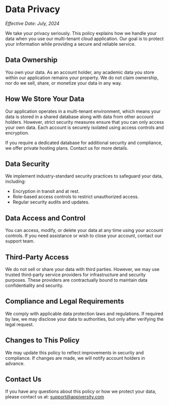 # Data Privacy
*Effective Date: July, 2024*  

We take your privacy seriously. This policy explains how we handle your data when you use our multi-tenant cloud application. Our goal is to protect your information while providing a secure and reliable service.

## Data Ownership
You own your data. As an account holder, any academic data you store within our application remains your property. We do not claim ownership, nor do we sell, share, or monetize your data in any way.

## How We Store Your Data
Our application operates in a multi-tenant environment, which means your data is stored in a shared database along with data from other account holders. However, strict security measures ensure that you can only access your own data. Each account is securely isolated using access controls and encryption.

If you require a dedicated database for additional security and compliance, we offer private hosting plans. Contact us for more details.

## Data Security
We implement industry-standard security practices to safeguard your data, including:
- Encryption in transit and at rest.
- Role-based access controls to restrict unauthorized access.
- Regular security audits and updates.

## Data Access and Control 
You can access, modify, or delete your data at any time using your account controls. If you need assistance or wish to close your account, contact our support team.

## Third-Party Access 
We do not sell or share your data with third parties. However, we may use trusted third-party service providers for infrastructure and security purposes. These providers are contractually bound to maintain data confidentiality and security.

## Compliance and Legal Requirements  
We comply with applicable data protection laws and regulations. If required by law, we may disclose your data to authorities, but only after verifying the legal request.

## Changes to This Policy  
We may update this policy to reflect improvements in security and compliance. If changes are made, we will notify account holders in advance.

## Contact Us  
If you have any questions about this policy or how we protect your data, please contact us at: [support@appiversity.com](mailto:support@appiversity.com)

